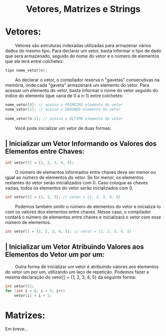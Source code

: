 <h1 align="center"> Vetores, Matrizes e Strings </h1>

# Vetores:
&emsp;&emsp; Vetores são estruturas indexadas utilizadas para armazenar vários dados do mesmo tipo. Para declarar um vetor, basta informar o tipo de dado que será armazenado, seguido do nome do vetor e o número de elementos que ele terá entre colchetes:
~~~c
tipo nome_vetor[n];
~~~

&emsp;&emsp; Ao declarar o vetor, o compilador reserva n "gavetas" consecutivas na memória, onde cada "gaveta" armazenará um elemento do vetor. Para acessar um elemento do vetor, basta informar o nome do vetor seguido do índice do elemento (que varia de 0 a n-1) entre colchetes:

~~~c
nome_vetor[0]; // acessa o PRIMEIRO elemento do vetor
nome_vetor[1]; // acessa o SEGUNDO elemento do vetor
...
nome_vetor[n-1]; // acessa o ÚLTIMO elemento do vetor
~~~

&emsp;&emsp; Você pode inicializar um vetor de duas formas:
## | Inicializar um Vetor Informando os Valores dos Elementos entre Chaves:
~~~c
int vetor[5] = {1, 2, 3, 4, 5};
~~~

&emsp;&emsp; O número de elementos informados entre chaves deve ser menor ou igual ao número de elementos do vetor. Se for menor, os elementos restantes do vetor serão inicializados com 0. Caso coloque as chaves vazias, todos os elementos do vetor serão inicializados com 0.
~~~c
int vetor[5] = {1, 2, 3}; // vetor = {1, 2, 3, 0, 0}
~~~

&emsp;&emsp; Podemos também omitir o número de elementos do vetor e inicializá-lo com os valores dos elementos entre chaves. Nesse caso, o compilador contará o número de elementos entre chaves e inicializará o vetor com esse número de elementos.
~~~c
int vetor[] = {1, 2, 3, 4, 5}; // vetor = {1, 2, 3, 4, 5}
~~~

  
## | Inicializar um Vetor Atribuindo Valores aos Elementos do Vetor um por um:
&emsp;&emsp; Outra forma de inicializar um vetor é atribuindo valores aos elementos do vetor um por um, utilizando um laço de repetição. Podemos fazer a mesma declaração do vetor[] = {1, 2, 3, 4, 5} da seguinte forma:

~~~c
int vetor[5];
for (int i = 0; i < 5; i++)
    vetor[i] = i + 1;
~~~



# Matrizes:
Em breve...
